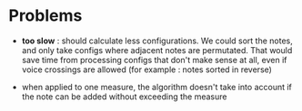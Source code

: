 # Problems
- **too slow** : should calculate less configurations. We could sort the notes, and only take configs where adjacent notes are permutated. That would save time from processing configs that don't make sense at all, even if voice crossings are allowed (for example : notes sorted in reverse)

- when applied to one measure, the algorithm doesn't take into account if the note can be added without exceeding the measure